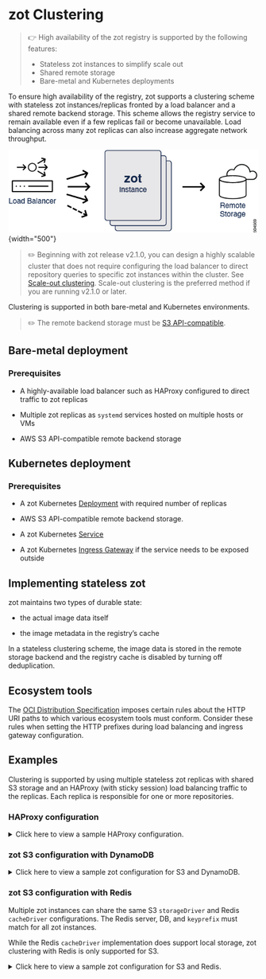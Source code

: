 # zot Clustering

> :point_right: High availability of the zot registry is supported by the following features:
>
> -   Stateless zot instances to simplify scale out
> -   Shared remote storage
> -   Bare-metal and Kubernetes deployments


To ensure high availability of the registry, zot supports a clustering
scheme with stateless zot instances/replicas fronted by a load balancer
and a shared remote backend storage. This scheme allows the registry
service to remain available even if a few replicas fail or become
unavailable. Load balancing across many zot replicas can also increase
aggregate network throughput.

![504569](../assets/images/504569.jpg){width="500"}

> :pencil2: Beginning with zot release v2.1.0, you can design a highly scalable cluster that does not require configuring the load balancer to direct repository queries to specific zot instances within the cluster. See [Scale-out clustering](scaleout.md). Scale-out clustering is the preferred method if you are running v2.1.0 or later.

Clustering is supported in both bare-metal and Kubernetes environments.
> :pencil2:
> The remote backend storage must be [S3 API-compatible](https://docs.aws.amazon.com/AmazonS3/latest/API/Welcome.html).


## Bare-metal deployment

### Prerequisites

-   A highly-available load balancer such as HAProxy configured to direct traffic to zot replicas

-   Multiple zot replicas as `systemd` services hosted on multiple hosts or VMs

-   AWS S3 API-compatible remote backend storage

## Kubernetes deployment

### Prerequisites

-   A zot Kubernetes
    [Deployment](https://kubernetes.io/docs/concepts/workloads/controllers/deployment/)
    with required number of replicas

-   AWS S3 API-compatible remote backend storage.

-   A zot Kubernetes
    [Service](https://kubernetes.io/docs/concepts/services-networking/service/)

-   A zot Kubernetes [Ingress
    Gateway](https://kubernetes.io/docs/concepts/services-networking/ingress/)
    if the service needs to be exposed outside

## Implementing stateless zot

zot maintains two types of durable state:

-   the actual image data itself

-   the image metadata in the registry’s cache

In a stateless clustering scheme, the image data is stored in the remote
storage backend and the registry cache is disabled by turning off
deduplication.

## Ecosystem tools

The [OCI Distribution
Specification](https://github.com/opencontainers/distribution-spec)
imposes certain rules about the HTTP URI paths to which various
ecosystem tools must conform. Consider these rules when setting the HTTP
prefixes during load balancing and ingress gateway configuration.

## Examples

Clustering is supported by using multiple stateless zot replicas with shared S3 storage and an HAProxy (with sticky session) load balancing traffic to the replicas. Each replica is responsible for one or more repositories.

### HAProxy configuration

<details>
  <summary markdown="span">Click here to view a sample HAProxy configuration.</summary>

```yaml

global
        log /dev/log    local0
        log /dev/log    local1 notice
        chroot /var/lib/haproxy
        maxconn 2000
        stats socket /run/haproxy/admin.sock mode 660 level admin expose-fd listeners
        stats timeout 30s
        user haproxy
        group haproxy
        daemon

        # Default SSL material locations
        ca-base /etc/ssl/certs
        crt-base /etc/ssl/private

        # See: https://ssl-config.mozilla.org/#server=haproxy&server-version=2.0.3&config=intermediate
        ssl-default-bind-ciphers ECDHE-ECDSA-AES128-GCM-SHA256:ECDHE-RSA-AES128-GCM-SHA256:ECDHE-ECDSA-AES256-GCM-SHA384:ECDHE-RSA-AES256-GCM-SHA384:ECDHE-ECDSA-CHACHA20-POLY1305:ECDHE-RSA-CHACHA20-POLY1305:DHE-RSA-AES128-GCM-SHA256:DHE-RSA-AES256-GCM-SHA384
        ssl-default-bind-ciphersuites TLS_AES_128_GCM_SHA256:TLS_AES_256_GCM_SHA384:TLS_CHACHA20_POLY1305_SHA256
        ssl-default-bind-options ssl-min-ver TLSv1.2 no-tls-tickets

defaults
        log     global
        mode    http
        option  httplog
        option  dontlognull
        timeout connect 5000
        timeout client  50000
        timeout server  50000
        errorfile 400 /etc/haproxy/errors/400.http
        errorfile 403 /etc/haproxy/errors/403.http
        errorfile 408 /etc/haproxy/errors/408.http
        errorfile 500 /etc/haproxy/errors/500.http
        errorfile 502 /etc/haproxy/errors/502.http
        errorfile 503 /etc/haproxy/errors/503.http
        errorfile 504 /etc/haproxy/errors/504.http

frontend zot
    bind *:8080
    mode http
    use_backend zot-instance1 if { path_beg /v2/repo1/ }
    use_backend zot-instance2 if { path_beg /v2/repo2/ }
    use_backend zot-instance3 if { path_beg /v2/repo3/ }
    default_backend zot-cluster

backend zot-cluster
    mode http
    balance roundrobin
    cookie SERVER insert indirect nocache
    server zot-server1 127.0.0.1:9000 check cookie zot-server1
    server zot-server2 127.0.0.2:9000 check cookie zot-server2
    server zot-server3 127.0.0.3:9000 check cookie zot-server3

backend zot-instance1
    server zot-server1 127.0.0.1:9000 check maxconn 30

backend zot-instance2
    server zot-server2 127.0.0.2:9000 check maxconn 30

backend zot-instance3
    server zot-server3 127.0.0.3:9000 check maxconn 30
```

</details>

### zot S3 configuration with DynamoDB

<details>
  <summary markdown="span">Click here to view a sample zot configuration for S3 and DynamoDB.</summary>

```json

{
    "distSpecVersion": "1.0.1-dev",
    "storage": {
        "rootDirectory": "/tmp/zot",
        "dedupe": false,
        "remoteCache": true,
        "storageDriver": {
            "name": "s3",
            "rootdirectory": "/zot",
            "region": "us-east-2",
            "bucket": "zot-storage",
            "secure": true,
            "skipverify": false
        },
        "cacheDriver": {
            "name": "dynamodb",
            "endpoint": "http://localhost:4566",
            "region": "us-east-2",
            "tableName": "MainTable"
        }
    },
    "http": {
        "address": "127.0.0.1",
        "port": "8080"
    },
    "log": {
        "level": "debug"
    }
}

```
</details>

### zot S3 configuration with Redis

Multiple zot instances can share the same S3 `storageDriver` and Redis `cacheDriver` configurations.
The Redis server, DB, and `keyprefix` must match for all zot instances.

While the Redis `cacheDriver` implementation does support local storage, zot clustering with Redis is only supported for S3.

<details>
  <summary markdown="span">Click here to view a sample zot configuration for S3 and Redis.</summary>

```json

{
    "distSpecVersion": "1.0.1-dev",
    "storage": {
        "rootDirectory": "/tmp/zot",
        "dedupe": false,
        "remoteCache": true,
        "storageDriver": {
            "name": "s3",
            "rootdirectory": "/zot",
            "region": "us-east-2",
            "bucket": "zot-storage",
            "secure": true,
            "skipverify": false
        },
        "cacheDriver": {
            "name": "redis",
            "url": "redis://host:6379",
            "keyprefix": "zot"
        }
    },
    "http": {
        "address": "127.0.0.1",
        "port": "8080"
    },
    "log": {
        "level": "debug"
    }
}

```
</details>
